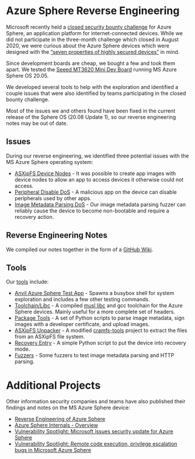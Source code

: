 # Azure Sphere Reverse Engineering

Microsoft recently held a [closed security bounty challenge](https://www.microsoft.com/en-us/msrc/azure-security-lab-archive?rtc=1) for Azure Sphere, an application platform for internet-connected devices. While we did not participate in the three-month challenge which closed in August 2020, we were curious about the Azure Sphere devices which were designed with the [“seven properties of highly secured devices”](https://azure.microsoft.com/en-us/services/azure-sphere/#security) in mind. 

Since development boards are cheap, we bought a few and took them apart. We tested the [Seeed MT3620 Mini Dev Board](https://www.seeedstudio.com/MT3620-Mini-Dev-Board-p-2919.html) running MS Azure Sphere OS 20.05. 

We developed several tools to help with the exploration and identified a couple issues that were also identified by teams participating in the closed bounty challenge.

Most of the issues we and others found have been fixed in the current release of the Sphere OS (20.08 Update 1), so our reverse engineering notes may be out of date.

## Issues

During our reverse engineering, we identified three potential issues with the MS Azure Sphere operating system:  

* [ASXipFS Device Nodes](https://github.com/anvilventures/azure-sphere-re/wiki/Issues#asxipfs-device-nodes) - It was possible to create app images with device nodes to allow an app to access devices it otherwise could not access.
* [Peripheral Disable DoS](https://github.com/anvilventures/azure-sphere-re/wiki/Issues#peripheral-disable-dos) - A malicious app on the device can disable peripherals used by other apps.
* [Image Metadata Parsing DoS](https://github.com/anvilventures/azure-sphere-re/wiki/Issues#peripheral-disable-dos) - Our image metadata parsing fuzzer can reliably cause the device to become non-bootable and require a recovery action.

## Reverse Engineering Notes

We compiled our notes together in the form of a [GitHub Wiki](https://github.com/anvilventures/azure-sphere-re/wiki). 

## Tools

Our [tools](https://github.com/anvilventures/azure-sphere-re/wiki/Tools) include:

* [Anvil Azure Sphere Test App](https://github.com/anvilventures/azure-sphere-re/tree/main/tools/anvil_azure_sphere_test_app) - Spawns a busybox shell for system exploration and includes a few other testing commands.
* [Toolchain/Libc](https://github.com/anvilventures/azure-sphere-re/tree/main/tools/toolchain) - A compiled [musl libc](https://musl.libc.org) and gcc toolchain for the Azure Sphere devices. Mainly useful for a more complete set of headers.
* [Package Tools](https://github.com/anvilventures/azure-sphere-re/tree/main/tools/package_tools) - A set of Python scripts to parse image metadata, sign images with a developer certificate, and upload images.
* [ASXipFS Unpacker](https://github.com/anvilventures/azure-sphere-re/tree/main/tools/ASXipFS_unpacker) - A modified [cramfs-tools](https://github.com/npitre/cramfs-tools) project to extract the files from an ASXipFS file system.
* [Recovery Entry](https://github.com/anvilventures/azure-sphere-re/tree/main/tools/recovery) - A simple Python script to put the device into recovery mode.
* [Fuzzers](https://github.com/anvilventures/azure-sphere-re/tree/main/tools/fuzzers) - Some fuzzers to test image metadata parsing and HTTP parsing.

# Additional Projects

Other information security companies and teams have also published their findings and notes on the MS Azure Sphere device:

* [Reverse Engineering of Azure Sphere](https://github.com/Wiz-IO/azure-sphere-reverse-engineering)
* [Azure Sphere Internals - Overview](https://www.comae.com/posts/2020-08-12_azure-sphere-internals-overview/)
* [Vulnerability Spotlight: Microsoft issues security update for Azure Sphere](https://blog.talosintelligence.com/2020/07/vuln-spotlight-azure-sphere-july-2020.html)
* [Vulnerability Spotlight: Remote code execution, privilege escalation bugs in Microsoft Azure Sphere](https://blog.talosintelligence.com/2020/08/vuln-spotlight-microsoft-azure-aug-2020.html)
